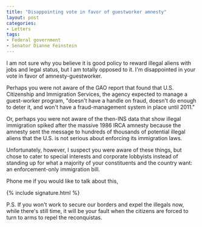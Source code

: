 ```yaml
---
title: "Disappointing vote in favor of guestworker amnesty"
layout: post
categories:
- Letters
tags:
- Federal government
- Senator Dianne Feinstein
---
```


I am not sure why you believe it is good policy to reward illegal aliens with jobs and legal status, but I am totally opposed to it. I'm disappointed in your vote in favor of amnesty-guestworker.

Perhaps you were not aware of the GAO report that found that U.S. Citizenship and Immigration Services, the agency expected to manage a guest-worker program, "doesn't have a handle on fraud, doesn't do enough to deter it, and won't have a fraud-management system in place until 2011."

Or, perhaps you were not aware of the then-INS data that show illegal immigration spiked after the massive 1986 IRCA amnesty because the amnesty sent the message to hundreds of thousands of potential illegal aliens that the U.S. is not serious about enforcing its immigration laws.

Unfortunately, however, I suspect you were aware of these things, but chose to cater to special interests and corporate lobbyists instead of standing up for what a majority of your constituents and the country want: an enforcement-only immigration bill.

Phone me if you would like to talk about this,

{% include signature.html %}

P.S. If you won't work to secure our borders and expel the illegals now, while there's still time, it will be your fault when the citizens are forced to turn to arms to repel the reconquistas.